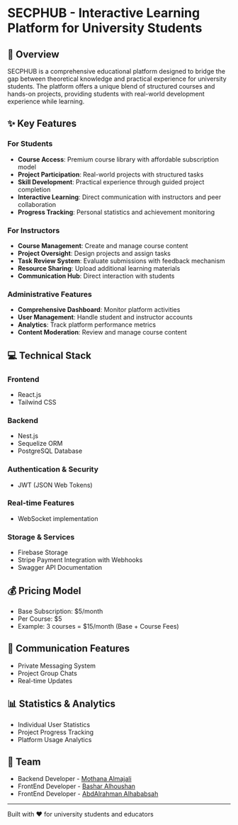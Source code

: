 # SECPHUB - Interactive Learning Platform for University Students

## 🎯 Overview

SECPHUB is a comprehensive educational platform designed to bridge the gap between theoretical knowledge and practical experience for university students. The platform offers a unique blend of structured courses and hands-on projects, providing students with real-world development experience while learning.

## ✨ Key Features

### For Students
- **Course Access**: Premium course library with affordable subscription model
- **Project Participation**: Real-world projects with structured tasks
- **Skill Development**: Practical experience through guided project completion
- **Interactive Learning**: Direct communication with instructors and peer collaboration
- **Progress Tracking**: Personal statistics and achievement monitoring

### For Instructors
- **Course Management**: Create and manage course content
- **Project Oversight**: Design projects and assign tasks
- **Task Review System**: Evaluate submissions with feedback mechanism
- **Resource Sharing**: Upload additional learning materials
- **Communication Hub**: Direct interaction with students

### Administrative Features
- **Comprehensive Dashboard**: Monitor platform activities
- **User Management**: Handle student and instructor accounts
- **Analytics**: Track platform performance metrics
- **Content Moderation**: Review and manage course content

## 💻 Technical Stack

### Frontend
- React.js
- Tailwind CSS

### Backend
- Nest.js
- Sequelize ORM
- PostgreSQL Database

### Authentication & Security
- JWT (JSON Web Tokens)

### Real-time Features
- WebSocket implementation

### Storage & Services
- Firebase Storage
- Stripe Payment Integration with Webhooks
- Swagger API Documentation

## 💰 Pricing Model
- Base Subscription: $5/month
- Per Course: $5
- Example: 3 courses = $15/month (Base + Course Fees)

## 🔄 Communication Features
- Private Messaging System
- Project Group Chats
- Real-time Updates

## 📊 Statistics & Analytics
- Individual User Statistics
- Project Progress Tracking
- Platform Usage Analytics

## 👥 Team
- Backend Developer - [Mothana Almajali](https://github.com/abdalhababsah)
- FrontEnd Developer - [Bashar Alhoushan](https://github.com/BasharAlhoushan)
- FrontEnd Developer - [AbdAlrahman Alhababsah](https://github.com/abdalhababsah)

---

Built with ❤️ for university students and educators